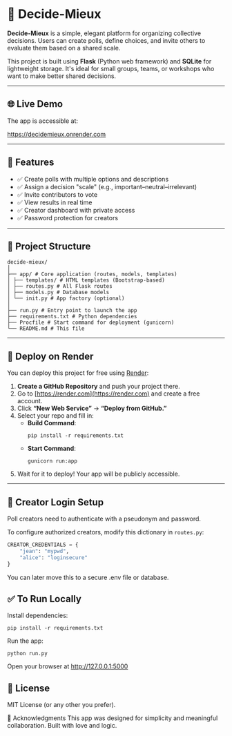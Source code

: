 # 🤝 Decide-Mieux

**Decide-Mieux** is a simple, elegant platform for organizing collective decisions. Users can create polls, define choices, and invite others to evaluate them based on a shared scale.

This project is built using **Flask** (Python web framework) and **SQLite** for lightweight storage. It's ideal for small groups, teams, or workshops who want to make better shared decisions.

---

## 🌐 Live Demo

The app is accessible at:

https://decidemieux.onrender.com


---

## 🧩 Features

- ✅ Create polls with multiple options and descriptions
- ✅ Assign a decision "scale" (e.g., important–neutral–irrelevant)
- ✅ Invite contributors to vote
- ✅ View results in real time
- ✅ Creator dashboard with private access
- ✅ Password protection for creators

---

## 📁 Project Structure

    decide-mieux/
    │
    ├── app/ # Core application (routes, models, templates)
    │ ├── templates/ # HTML templates (Bootstrap-based)
    │ ├── routes.py # All Flask routes
    │ ├── models.py # Database models
    │ └── init.py # App factory (optional)
    │
    ├── run.py # Entry point to launch the app
    ├── requirements.txt # Python dependencies
    ├── Procfile # Start command for deployment (gunicorn)
    └── README.md # This file


---

## 🚀 Deploy on Render

You can deploy this project for free using [Render](https://render.com/):

1. **Create a GitHub Repository** and push your project there.
2. Go to [https://render.com](https://render.com) and create a free account.
3. Click **“New Web Service”** → **“Deploy from GitHub.”**
4. Select your repo and fill in:
    - **Build Command**:  
      ```
      pip install -r requirements.txt
      ```
    - **Start Command**:  
      ```
      gunicorn run:app
      ```
5. Wait for it to deploy! Your app will be publicly accessible.

---

## 🔐 Creator Login Setup

Poll creators need to authenticate with a pseudonym and password.

To configure authorized creators, modify this dictionary in `routes.py`:

```python
CREATOR_CREDENTIALS = {
    "jean": "mypwd",
    "alice": "loginsecure"
}
```

You can later move this to a secure .env file or database.

## ✅ To Run Locally
Install dependencies:

    pip install -r requirements.txt
Run the app:

    python run.py

Open your browser at http://127.0.0.1:5000

## 📄 License
MIT License (or any other you prefer).

🧠 Acknowledgments
This app was designed for simplicity and meaningful collaboration. Built with love and logic.




